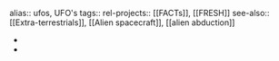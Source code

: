 alias:: ufos, UFO's
tags::
rel-projects:: [[FACTs]], [[FRESH]]
see-also::  [[Extra-terrestrials]], [[Alien spacecraft]], [[alien abduction]]

-
-
